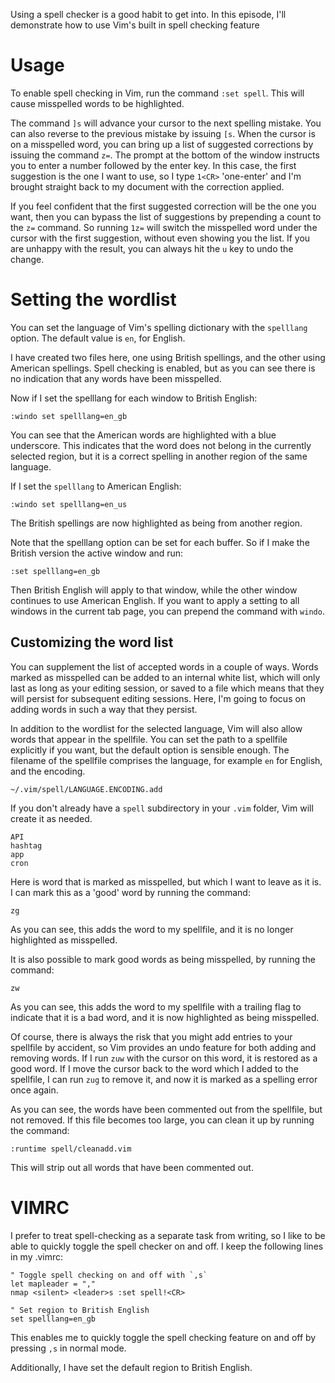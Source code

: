Using a spell checker is a good habit to get into.  In this episode, I'll demonstrate how to use Vim's built in spell checking feature

Usage
=====

To enable spell checking in Vim, run the command `:set spell`. This will cause misspelled words to be highlighted. 

The command `]s` will advance your cursor to the next spelling mistake. You can also reverse to the previous mistake by issuing `[s`. When the cursor is on a misspelled word, you can bring up a list of suggested corrections by issuing the command `z=`. The prompt at the bottom of the window instructs you to enter a number followed by the enter key. In this case, the first suggestion is the one I want to use, so I type `1<CR>` 'one-enter' and I'm brought straight back to my document with the correction applied.

If you feel confident that the first suggested correction will be the one you want, then you can bypass the list of suggestions by prepending a count to the `z=` command. So running `1z=` will switch the misspelled word under the cursor with the first suggestion, without even showing you the list. If you are unhappy with the result, you can always hit the `u` key to undo the change.

Setting the wordlist
====================

You can set the language of Vim's spelling dictionary with the `spelllang` option. The default value is `en`, for English. 

I have created two files here, one using British spellings, and the other using American spellings. Spell checking is enabled, but as you can see there is no indication that any words have been misspelled. 

Now if I set the spelllang for each window to British English:

    :windo set spelllang=en_gb

You can see that the American words are highlighted with a blue underscore. This indicates that the word does not belong in the currently selected region, but it is a correct spelling in another region of the same language.

If I set the `spelllang` to American English:

    :windo set spelllang=en_us

The British spellings are now highlighted as being from another region.

Note that the spelllang option can be set for each buffer. So if I make the British version the active window and run:

    :set spelllang=en_gb

Then British English will apply to that window, while the other window continues to use American English. If you want to apply a setting to all windows in the current tab page, you can prepend the command with `windo`. 

Customizing the word list
-------------------------

You can supplement the list of accepted words in a couple of ways. Words marked as misspelled can be added to an internal white list, which will only last as long as your editing session, or saved to a file which means that they will persist for subsequent editing sessions. Here, I'm going to focus on adding words in such a way that they persist.

In addition to the wordlist for the selected language, Vim will also allow words that appear in the spellfile. You can set the path to a spellfile explicitly if you want, but the default option is sensible enough. The filename of the spellfile comprises the language, for example `en` for English, and the encoding.

    ~/.vim/spell/LANGUAGE.ENCODING.add

If you don't already have a `spell` subdirectory in your `.vim` folder, Vim will create it as needed. 

    API
    hashtag
    app
    cron
    
Here is word that is marked as misspelled, but which I want to leave as it is. I can mark this as a 'good' word by running the command:

    zg

As you can see, this adds the word to my spellfile, and it is no longer highlighted as misspelled.

It is also possible to mark good words as being misspelled, by running the command:

    zw

As you can see, this adds the word to my spellfile with a trailing flag to indicate that it is a bad word, and it is now highlighted as being misspelled.

Of course, there is always the risk that you might add entries to your spellfile by accident, so Vim provides an undo feature for both adding and removing words. If I run `zuw` with the cursor on this word, it is restored as a good word. If I move the cursor back to the word which I added to the spellfile, I can run `zug` to remove it, and now it is marked as a spelling error once again.

As you can see, the words have been commented out from the spellfile, but not removed. If this file becomes too large, you can clean it up by running the command:

    :runtime spell/cleanadd.vim

This will strip out all words that have been commented out.

VIMRC
=====

I prefer to treat spell-checking as a separate task from writing, so I like to be able to quickly toggle the spell checker on and off. I keep the following lines in my .vimrc:

    " Toggle spell checking on and off with `,s`
    let mapleader = ","
    nmap <silent> <leader>s :set spell!<CR>

    " Set region to British English
    set spelllang=en_gb

This enables me to quickly toggle the spell checking feature on and off by pressing `,s` in normal mode.

Additionally, I have set the default region to British English. 
